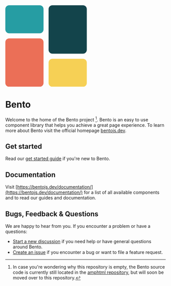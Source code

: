 <svg width="256" viewBox="0 0 64 64" xmlns="http://www.w3.org/2000/svg"><g fill="none" fill-rule="evenodd" transform="translate(0 .132)"><rect fill="#269da3" height="30" rx="3" transform="matrix(0 1 1 0 4 -4)" width="22" x="4" y="-4"/><rect fill="#f6d055" height="30" rx="3" transform="matrix(0 1 1 0 -4 4)" width="22" x="38" y="38"/><rect fill="#eb6f57" height="30" rx="3" transform="matrix(0 1 1 0 -30 30)" width="38" x="-4" y="30"/><rect fill="#13444b" height="30" rx="3" transform="matrix(0 1 1 0 30 -30)" width="38" x="30" y="4"/></g></svg>

# Bento

Welcome to the home of the Bento project [^1]. Bento is an easy to use component library that helps you achieve a great page experience. To learn more about Bento visit the official homepage [bentojs.dev](https://bentojs.dev).

## Get started

Read our [get started guide](https://bentojs.dev/get-started/) if you're new to Bento.

## Documentation

Visit [https://bentojs.dev/documentation/](https://bentojs.dev/documentation/) for a list of all available components and to read our guides and documentation.

## Bugs, Feedback & Questions

We are happy to hear from you. If you encounter a problem or have a questions:

-   [Start a new discussion](https://github.com/ampproject/bento/discussions) if you need help or have general questions around Bento.
-   [Create an issue](https://github.com/ampproject/bento/issues) if you encounter a bug or want to file a feature request.

[^1]: In case you're wondering why this repository is empty, the Bento source code is currently still located in the [amphtml repository](https://github.com/ampproject/amphtml), but will soon be moved over to this repository.
